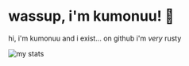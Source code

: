 # wassup, i'm kumonuu! 👋

hi, i'm kumonuu and i exist... on github
i'm *very* rusty

![my stats](https://github-readme-stats.vercel.app/api?username=kumonuu&show_icons=true&hide_border=true)
